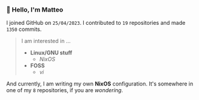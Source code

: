 ### 👋 Hello, I'm Matteo

I joined GitHub on `25/04/2023`.
I contributed to `19` repositories and made `1350` commits.

> I am interested in ...
> 
> - **Linux/GNU stuff**
>     - *NixOS*
> - **FOSS**
>   - *vi*

And currently, I am writing my own **NixOS** configuration. It's somewhere in one of my `8` repositories, if you are *wondering*.
